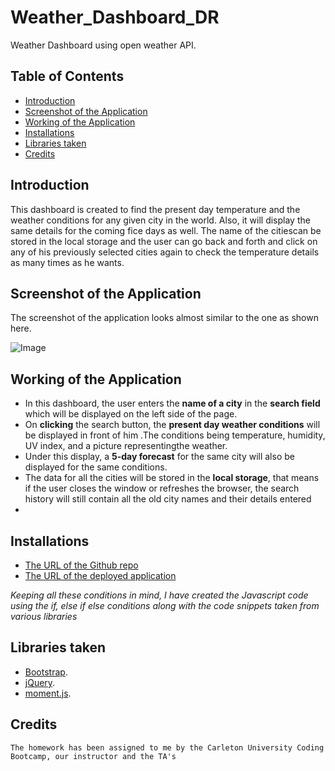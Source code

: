 # Weather_Dashboard_DR
Weather Dashboard using open weather API.


## Table of Contents
* [Introduction](#introduction)
* [Screenshot of the Application](#webpage)
* [Working of the Application](#web)
* [Installations](#installations)
* [Libraries taken](#details)
* [Credits](#credits)

 ## Introduction 
This dashboard is created to  find the present day temperature and the weather conditions for any given city in the world. Also, it will display the same details for the coming fice days as well.  The name of the citiescan be stored in the local storage and the user can go back and forth and click on any of his previously selected cities again to check the temperature details as many times as he wants.
 
 
 ## Screenshot of the Application
 The screenshot of the application looks almost similar to the one as shown here.

 
 ![Image](workday.png)
 
 ## Working of the Application
 * In this dashboard, the user enters the __name of a city__ in the __search field__ which will be displayed on the left side of the page.
 * On __clicking__ the search button, the __present day weather conditions__ will be displayed in front of him .The conditions being temperature, humidity, UV index, and a picture representingthe weather.
 *  Under this display, a __5-day forecast__ for the same city will also be displayed for the same conditions.
 * The data for all the cities will be stored in the __local storage__, that means if the user closes the window or refreshes the browser, the search history will still contain all the old city names and their details entered 
 *
   

 
 
 ## Installations
   * [The URL of the Github repo](https://github.com/Dipti2021/Workday_Planner-DR)
   * [The URL of the deployed application](https://dipti2021.github.io/Workday_Planner-DR/)
 

  *Keeping all these conditions in mind, I have created the Javascript code using the if, else if else conditions along with the code snippets taken from various libraries*
  
 ## Libraries taken
   * [Bootstrap](https://getbootstrap.com/).
   * [jQuery](https://jquery.com/).
   * [moment.js](https://momentjs.com/).


 ## Credits
    The homework has been assigned to me by the Carleton University Coding Bootcamp, our instructor and the TA's
   
